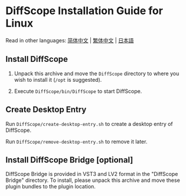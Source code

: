 # DiffScope Installation Guide for Linux

Read in other languages: [简体中文](linux-installation-guide-zh_CN.md) | [繁体中文](linux-installation-guide-zh_TW.md) | [日本語](linux-installation-guide-ja_JP.md)

## Install DiffScope

1. Unpack this archive and move the `DiffScope` directory to where you wish to install it (`/opt` is suggested).

2. Execute `DiffScope/bin/DiffScope` to start DiffScope.

## Create Desktop Entry

Run `DiffScope/create-desktop-entry.sh` to create a desktop entry of DiffScope.

Run `DiffScope/remove-desktop-entry.sh` to remove it later.

## Install DiffScope Bridge [optional]

DiffScope Bridge is provided in VST3 and LV2 format in the "DiffScope Bridge" directory. To install, please unpack this archive and move these plugin bundles to the plugin location.